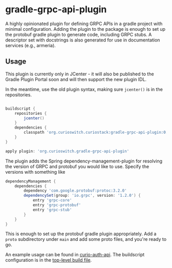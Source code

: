 # gradle-grpc-api-plugin

A highly opinionated plugin for defining GRPC APIs in a gradle project with minimal configuration.
Adding the plugin to the package is enough to set up the protobuf gradle plugin to generate code,
including GRPC stubs. A descriptor set with docstrings is also generated for use in documentation
services (e.g., armeria).

## Usage

This plugin is currently only in JCenter - it will also be published to the Gradle Plugin Portal
soon and will then support the new plugin IDL.

In the meantime, use the old plugin syntax, making sure ```jcenter()``` is in the repositories.

```groovy

buildscript {
    repositories {
        jcenter()
    }
    dependencies {
        classpath 'org.curioswitch.curiostack:gradle-grpc-api-plugin:0.0.1'
    }
}

apply plugin: 'org.curioswitch.gradle-grpc-api-plugin'
```

The plugin adds the Spring dependency-management-plugin for resolving the version of GRPC and
protobuf you would like to use. Specify the versions with something like

```groovy
dependencyManagement {
    dependencies {
        dependency 'com.google.protobuf:protoc:3.2.0'
        dependencySet(group: 'io.grpc', version: '1.2.0') {
            entry 'grpc-core'
            entry 'grpc-protobuf'
            entry 'grpc-stub'
        }
    }
}

```

This is enough to set up the protobuf gradle plugin appropriately. Add a ```proto``` subdirectory 
under ```main``` and add some proto files, and you're ready to go.

An example usage can be found in [curio-auth-api](https://github.com/curioswitch/curiostack/blob/master/auth/api/build.gradle).
The buildscript configuration is in the [top-level build file](https://github.com/curioswitch/curiostack/blob/master/build.gradle#L41).
